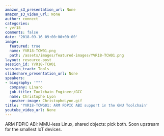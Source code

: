 ```yaml
---
amazon_s3_presentation_url: None
amazon_s3_video_url: None
author: connect
categories:
- yvr18
comments: false
date: '2018-09-16 09:00:00+00:00'
image:
  featured: true
  name: YVR18-TCW01.png
  path: /assets/images/featured-images/YVR18-TCW01.png
layout: resource-post
session_id: YVR18-TCW01
session_track: Tools
slideshare_presentation_url: None
speakers:
- biography: '""'
  company: Linaro
  job-title: Toolchain Engineer/GCC
  name: Christophe Lyon
  speaker-image: ChristopheLyon.gif
title: 'YVR18-TCWG01: ARM FDPIC ABI support in the GNU Toolchain'
youtube_video_url: None
---
```


ARM FDPIC ABI: MMU-less Linux, shared objects: pick both.
Soon upstream for the smallest IoT devices.
